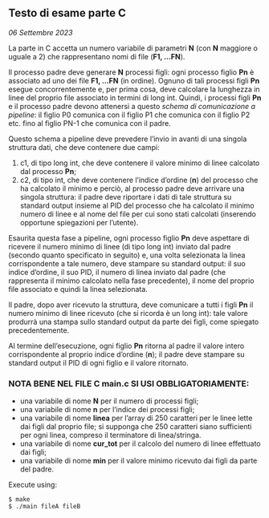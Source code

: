 ## Testo di esame parte C
*06 Settembre 2023*

La parte in C accetta un numero variabile di parametri **N** (con **N** maggiore o uguale a 2) che rappresentano nomi di file (**F1, …FN**).

Il processo padre deve generare **N** processi figli: ogni processo figlio **Pn** è associato ad uno dei file **F1, …FN** (in ordine). Ognuno di tali processi figli **Pn** esegue concorrentemente e, per prima cosa, deve calcolare la lunghezza in linee del proprio file associato in termini di long int. Quindi, i processi figli **Pn** e il processo padre devono attenersi a questo *schema di comunicazione a pipeline*: il figlio P0 comunica con il figlio P1 che comunica con il figlio P2 etc. fino al figlio PN-1 che comunica con il padre.

Questo schema a pipeline deve prevedere l’invio in avanti di una singola struttura dati, che deve contenere due campi:
1. c1, di tipo long int, che deve contenere il valore minimo di linee calcolato dal processo **Pn**;
2. c2, di tipo int, che deve contenere l’indice d’ordine (**n**) del processo che ha calcolato il minimo e perciò, al processo padre deve arrivare una singola struttura: il padre deve riportare i dati di tale struttura su standard output insieme al PID del processo che ha calcolato il minimo numero di linee e al nome del file per cui sono stati calcolati (inserendo opportune spiegazioni per l’utente).

Esaurita questa fase a pipeline, ogni processo figlio **Pn** deve aspettare di ricevere il numero minimo di linee (di tipo long int) inviato dal padre (secondo quanto specificato in seguito) e, una volta selezionata la linea corrispondente a tale numero, deve stampare su standard output: il suo indice d’ordine, il suo PID, il numero di linea inviato dal padre (che rappresenta il minimo calcolato nella fase precedente), il nome del proprio file associato e quindi la linea selezionata.

Il padre, dopo aver ricevuto la struttura, deve comunicare a tutti i figli **Pn** il numero minimo di linee ricevuto (che si ricorda è un long int): tale valore produrrà una stampa sullo standard output da parte dei figli, come spiegato precedentemente.

Al termine dell’esecuzione, ogni figlio **Pn** ritorna al padre il valore intero corrispondente al proprio indice d’ordine (**n**); il padre deve stampare su standard output il PID di ogni figlio e il valore ritornato.

### NOTA BENE NEL FILE C main.c SI USI OBBLIGATORIAMENTE:
- una variabile di nome **N** per il numero di processi figli;
- una variabile di nome **n** per l’indice dei processi figli;
- una variabile di nome **linea** per l’array di 250 caratteri per le linee lette dai figli dal proprio file; si supponga che 250 caratteri siano sufficienti per ogni linea, compreso il terminatore di linea/stringa.
- una variabile di nome **cur_tot** per il calcolo del numero di linee effettuato dai figli;
- una variabile di nome **min** per il valore minimo ricevuto dai figli da parte del padre.

Execute using:
```console
$ make
$ ./main fileA fileB
```
